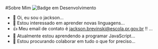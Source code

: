 #Sobre Mim
![Badge em Desenvolvimento](http://img.shields.io/static/v1?label=STATUS&message=EM%20DESENVOLVIMENTO&color=GREEN&style=for-the-badge)
- 👋 Oi, eu sou o jackson...
- 👀 Estou interessado em aprender novas linguagens...
- 👍 Meu email de contato ẽ jackson.brevinski@escola.pr.gov.br !! ...
- 🌱 Atualmente estou aprendendo a programar JavaScript...
- 💞️ Estou procurando colaborar em tudo o que for preciso...

